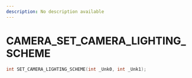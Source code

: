 ```yaml
---
description: No description available 
---
```


# CAMERA\_SET_CAMERA_LIGHTING_SCHEME

```cpp
int SET_CAMERA_LIGHTING_SCHEME(int _Unk0, int _Unk1);
```